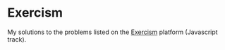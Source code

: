 # Exercism

My solutions to the problems listed on the [Exercism](https://exercism.org/) platform (Javascript track).
